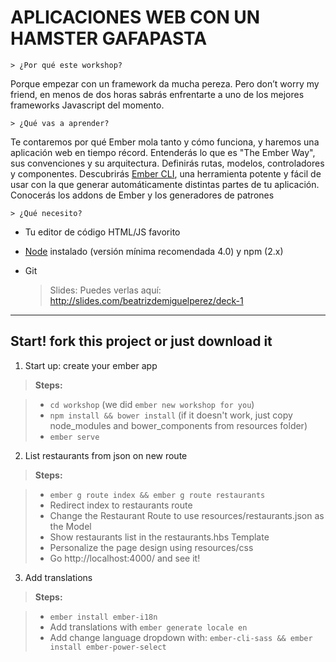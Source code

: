 APLICACIONES WEB CON UN HAMSTER GAFAPASTA
===================

	> ¿Por qué este workshop?
Porque empezar con un framework da mucha pereza. Pero don’t worry my friend, en menos de dos horas sabrás enfrentarte a uno de los mejores frameworks Javascript del momento.

	> ¿Qué vas a aprender?
Te contaremos por qué Ember mola tanto y cómo funciona, y haremos una aplicación web en tiempo récord.
Entenderás lo que es "The Ember Way", sus convenciones y su arquitectura. Definirás rutas, modelos, controladores y componentes.
Descubrirás [Ember CLI](https://ember-cli.com), una herramienta potente y fácil de usar con la que generar automáticamente distintas partes de tu aplicación.
Conocerás los addons de Ember y los generadores de patrones

	> ¿Qué necesito?
- Tu editor de código HTML/JS favorito
- [Node](https://nodejs.org) instalado (versión mínima recomendada 4.0) y npm (2.x)
- Git

	>  Slides:
Puedes verlas aquí: http://slides.com/beatrizdemiguelperez/deck-1


----------


Start! fork this project or just download it
-------------

1. Start up: create your ember app

> **Steps:**

> - `cd workshop` (we did `ember new workshop for you`)
> -  `npm install && bower install` (if it doesn't work, just copy node_modules and bower_components from resources folder)
> - `ember serve`

2. List restaurants from json on new route


> **Steps:**

> - `ember g route index && ember g route restaurants`
> - Redirect index to restaurants route
> - Change the Restaurant Route to use  resources/restaurants.json as the Model
> - Show restaurants list in the restaurants.hbs Template
> - Personalize the page design using resources/css
> - Go http://localhost:4000/ and see it!

3. Add translations


> **Steps:**

> - `ember install ember-i18n`
> - Add translations with `ember generate locale en`
> - Add change language dropdown with: `ember-cli-sass && ember install ember-power-select`
